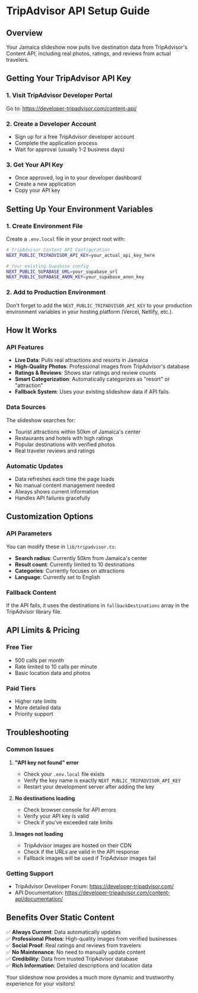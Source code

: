 # TripAdvisor API Setup Guide

## Overview
Your Jamaica slideshow now pulls live destination data from TripAdvisor's Content API, including real photos, ratings, and reviews from actual travelers.

## Getting Your TripAdvisor API Key

### 1. Visit TripAdvisor Developer Portal
Go to: https://developer-tripadvisor.com/content-api/

### 2. Create a Developer Account
- Sign up for a free TripAdvisor developer account
- Complete the application process
- Wait for approval (usually 1-2 business days)

### 3. Get Your API Key
- Once approved, log in to your developer dashboard
- Create a new application
- Copy your API key

## Setting Up Your Environment Variables

### 1. Create Environment File
Create a `.env.local` file in your project root with:

```bash
# TripAdvisor Content API Configuration
NEXT_PUBLIC_TRIPADVISOR_API_KEY=your_actual_api_key_here

# Your existing Supabase config
NEXT_PUBLIC_SUPABASE_URL=your_supabase_url
NEXT_PUBLIC_SUPABASE_ANON_KEY=your_supabase_anon_key
```

### 2. Add to Production Environment
Don't forget to add the `NEXT_PUBLIC_TRIPADVISOR_API_KEY` to your production environment variables in your hosting platform (Vercel, Netlify, etc.).

## How It Works

### API Features
- **Live Data**: Pulls real attractions and resorts in Jamaica
- **High-Quality Photos**: Professional images from TripAdvisor's database  
- **Ratings & Reviews**: Shows star ratings and review counts
- **Smart Categorization**: Automatically categorizes as "resort" or "attraction"
- **Fallback System**: Uses your existing slideshow data if API fails

### Data Sources
The slideshow searches for:
- Tourist attractions within 50km of Jamaica's center
- Restaurants and hotels with high ratings
- Popular destinations with verified photos
- Real traveler reviews and ratings

### Automatic Updates
- Data refreshes each time the page loads
- No manual content management needed
- Always shows current information
- Handles API failures gracefully

## Customization Options

### API Parameters
You can modify these in `lib/tripadvisor.ts`:
- **Search radius**: Currently 50km from Jamaica's center
- **Result count**: Currently limited to 10 destinations
- **Categories**: Currently focuses on attractions
- **Language**: Currently set to English

### Fallback Content
If the API fails, it uses the destinations in `fallbackDestinations` array in the TripAdvisor library file.

## API Limits & Pricing

### Free Tier
- 500 calls per month
- Rate limited to 10 calls per minute
- Basic location data and photos

### Paid Tiers
- Higher rate limits
- More detailed data
- Priority support

## Troubleshooting

### Common Issues

1. **"API key not found" error**
   - Check your `.env.local` file exists
   - Verify the key name is exactly `NEXT_PUBLIC_TRIPADVISOR_API_KEY`
   - Restart your development server after adding the key

2. **No destinations loading**
   - Check browser console for API errors
   - Verify your API key is valid
   - Check if you've exceeded rate limits

3. **Images not loading**
   - TripAdvisor images are hosted on their CDN
   - Check if the URLs are valid in the API response
   - Fallback images will be used if TripAdvisor images fail

### Getting Support
- TripAdvisor Developer Forum: https://developer-tripadvisor.com/
- API Documentation: https://developer-tripadvisor.com/content-api/documentation/

## Benefits Over Static Content

✅ **Always Current**: Data automatically updates  
✅ **Professional Photos**: High-quality images from verified businesses  
✅ **Social Proof**: Real ratings and reviews from travelers  
✅ **No Maintenance**: No need to manually update content  
✅ **Credibility**: Data from trusted TripAdvisor database  
✅ **Rich Information**: Detailed descriptions and location data  

Your slideshow now provides a much more dynamic and trustworthy experience for your visitors! 